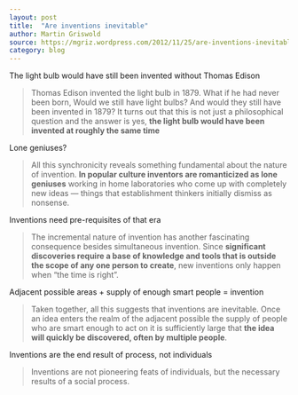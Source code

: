 ```yaml
---
layout: post
title:  "Are inventions inevitable"
author: Martin Griswold
source: https://mgriz.wordpress.com/2012/11/25/are-inventions-inevitable-simultaneous-invention-and-the-incremental-nature-of-discovery/
category: blog
---
```


The light bulb would have still been invented without Thomas Edison

> Thomas Edison invented the light bulb in 1879. What if he had never been born, Would we still have light bulbs? And would they still have been invented in 1879? It turns out that this is not just a philosophical question and the answer is yes, **the light bulb would have been invented at roughly the same time**

Lone geniuses?

> All this synchronicity reveals something fundamental about the nature of invention. **In popular culture inventors are romanticized as lone geniuses** working in home laboratories who come up with completely new ideas — things that establishment thinkers initially dismiss as nonsense.

Inventions need pre-requisites of that era

> The incremental nature of invention has another fascinating consequence besides simultaneous invention. Since **significant discoveries require a base of knowledge and tools that is outside the scope of any one person to create**, new inventions only happen when “the time is right”.

Adjacent possible areas + supply of enough smart people = invention

> Taken together, all this suggests that inventions are inevitable. Once an idea enters the realm of the adjacent possible the supply of people who are smart enough to act on it is sufficiently large that **the idea will quickly be discovered, often by multiple people**.

Inventions are the end result of process, not individuals

> Inventions are not pioneering feats of individuals, but the necessary results of a social process.
